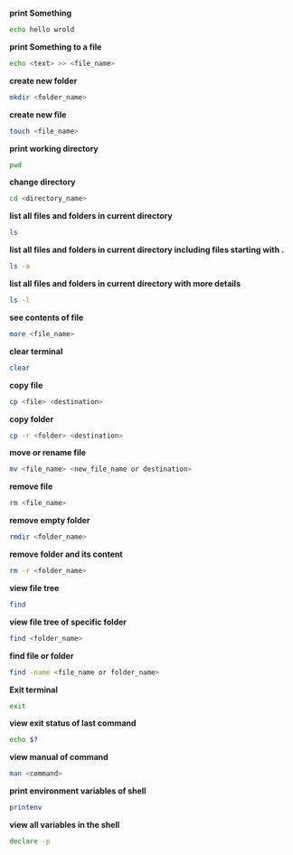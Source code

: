 **print Something**
```bash
echo hello wrold
```

**print Something to a file**
```bash
echo <text> >> <file_name>
```

**create new folder**
```bash
mkdir <folder_name>
```

**create new file**
```bash
touch <file_name>
```

**print working directory**
```bash
pwd
```

**change directory**
```bash
cd <directory_name>
```

**list all files and folders in current directory**
```bash
ls
```

**list all files and folders in current directory including files starting with .**
```bash
ls -a
```

**list all files and folders in current directory with more details**
```bash
ls -l
```

**see contents of file**
```bash
more <file_name>
```

**clear terminal**
```bash
clear
```

**copy file**
```bash
cp <file> <destination>
```

**copy folder**
```bash
cp -r <folder> <destination>
```

**move or rename file**
```bash
mv <file_name> <new_file_name or destination>
```

**remove file**
```bash
rm <file_name> 
```

**remove empty folder**
```bash
rmdir <folder_name> 
```

**remove folder and its content**
```bash
rm -r <folder_name> 
```

**view file tree**
```bash
find 
```

**view file tree of specific folder**
```bash
find <folder_name>
```

**find file or folder**
```bash
find -name <file_name or folder_name>
```
**Exit terminal**
```bash
exit
```

**view exit status of last command**
```bash
echo $?
```

**view manual of command**
```bash
man <command>
```

**print environment variables of shell**
```bash
printenv
```

**view all variables in the shell**
```bash
declare -p
```